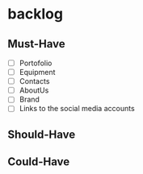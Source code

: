 # backlog

## Must-Have

- [ ] Portofolio
- [ ] Equipment
- [ ] Contacts
- [ ] AboutUs
- [ ] Brand
- [ ] Links to the social media accounts

## Should-Have

## Could-Have
